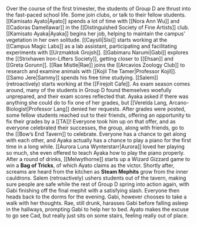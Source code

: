Over the course of the first trimester, the students of Group D are thrust into the fast-paced school life. Some join clubs, or talk to their fellow students. [[Kamisato Ayato|Ayato]] spends a lot of time with [[Nora Ann Wu]] and [[Cadoras Damellawar]] in the [[Distinguished Society of Fine Artists]] club. [[Kamisato Ayaka|Ayaka]] begins her job, helping to maintain the campus' vegetation in her own solitude. [[Caysili|Sisi]] starts working at the [[Campus Magic Labs]] as a lab assistant, participating and facilitating experiments with [[Urzmaktok Grojsh]]. [[Gabimaru Narumi|Gabi]] explores the [[Strixhaven Iron-Lifters Society]], getting closer to [[Ehsan]] and [[Greta Gorunn]]. [[Rae Mistle|Rae]] joins the [[Arcavios Zoology Club]] to research and examine animals with [[Kojil The Tamer|Professor Kojil]]. [[Samo Jere|Sammy]] spends his free time studying. [[Salem]] (retroactively) starts working at the [[Firejolt Cafe]].
As exam season comes around, many of the students in Group D found themselves woefully unprepared, and their exam scores reflected that. Ayaka asked if there was anything she could do to fix one of her grades, but [[Verelda Lang, Arcano-Biologist|Professor Lang]] denied her requests. After grades were posted, some fellow students reached out to their friends, offering an opportunity to fix their grades by a [[TA]]! Everyone took him up on that offer, and as everyone celebrated their successes, the group, along with friends, go to the [[Bow’s End Tavern]] to celebrate.
Everyone has a chance to get along with each other, and Ayaka actually has a chance to play a piano for the first time in a long while. [[Aurora Luna Wynterstarr|Aurora]] loved her playing so much, she even offered to teach Ayaka how to play the piano properly. After a round of drinks, [[Melwythorne]] starts up a Wizard Gizzard game to win a **Bag of Tricks**, of which Ayato claims as the victor. Shortly after, screams are heard from the kitchen as **Steam Mephits** grow from the inner cauldrons. Salem (retroactively) ushers students out of the tavern, making sure people are safe while the rest of Group D spring into action again, with Gabi finishing off the final mephit with a satisfying slash.
Everyone then heads back to the dorms for the evening. Gabi, however chooses to take a walk with her thoughts. Rae, still drunk, harasses Gabi before falling asleep in the hallways, prompting Gabi to help her to bed. Ayato makes the excuse to go see Cad, but really just sits on some stairs, feeling really out of place.